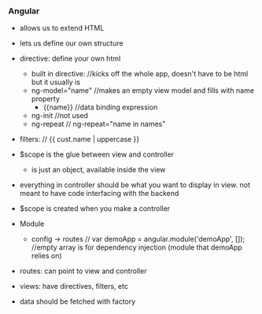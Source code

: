 ### Angular

- allows us to extend HTML
- lets us define our own structure 

- directive: define your own html
  - built in directive: <html ng-app> //kicks off the whole app, doesn't have to be html but it usually is
  - ng-model="name" //makes an empty view model and fills with name property
    - {{name}} //data binding expression 
  - ng-init //not used
  - ng-repeat
    // ng-repeat="name in names"

- filters: 
  // {{ cust.name | uppercase }}

- $scope is the glue between view and controller
  - is just an object, available inside the view 

- everything in controller should be what you want to display in view. not meant to have code interfacing with the backend 

- $scope is created when you make a controller 


- Module 
  - config -> routes
  // var demoApp = angular.module('demoApp', []);
  //empty array is for dependency injection (module that demoApp relies on) 



- routes: can point to view and controller 

- views: have directives, filters, etc

- data should be fetched with factory 














